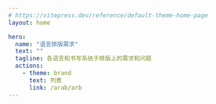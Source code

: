 ```yaml
---
# https://vitepress.dev/reference/default-theme-home-page
layout: home

hero:
  name: "语言排版需求"
  text: ""
  tagline: 各语言和书写系统于排版上的需求和问题
  actions:
    - theme: brand
      text: 列表
      link: /arab/arb
---
```



